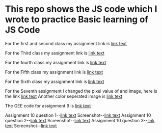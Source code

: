 # This repo shows the JS code which I wrote to practice Basic learning of JS Code

For the first and second class my assignment link is [link text](https://github.com/ChinmoyDas12/Code-practice/blob/main/Class_1%262)

For the Third class my assignment link is [link text](https://github.com/ChinmoyDas12/Code-practice/blob/main/Class_3_practice)

For the fourth class my assignment link is [link text](https://github.com/ChinmoyDas12/Code-practice/blob/main/Class_4_practice)

For the Fifth class my assignment link is [link text](https://github.com/ChinmoyDas12/Code-practice/blob/main/Class_5_practice)

For the Sixth class my assignment link is [link text](https://github.com/ChinmoyDas12/Basic_JS_Code_Practice/blob/main/Class_6_practice)

For the Seventh assignment I changed the pixel value of and image, here is the link [link text](https://github.com/ChinmoyDas12/Basic_JS_Code_Practice/blob/main/gray-emoji.png)
Another color seperated image is [link text](https://github.com/ChinmoyDas12/Basic_JS_Code_Practice/blob/main/Image%20color%20seperated.png)

The GEE code for assignment 9 is [link text](https://code.earthengine.google.com/b96535f5994c34d905104174d814bced)

Assignment 10 question 1--[link text](https://github.com/ChinmoyDas12/Basic_JS_Code_Practice/blob/6a5c73bf6644882025257cc23bf283ccb69d6c62/1.png)
Screenshot--[link text](https://github.com/ChinmoyDas12/Basic_JS_Code_Practice/blob/a3ffad78440f4e3291b83e884d45aca9e4f2131e/1.png)
Assignment 10 question 2--[link text](https://github.com/ChinmoyDas12/Basic_JS_Code_Practice/blob/0d5880cba4fbbc7e5e3581cc47f04ae74c4b4f74/Assignment%2010%20question%202)
Screenshot--[link text](https://github.com/ChinmoyDas12/Basic_JS_Code_Practice/blob/77cbde174c123ede00707296b0dca0140826f6ff/2.png)
Assignment 10 question 3--[link text](https://github.com/ChinmoyDas12/Basic_JS_Code_Practice/blob/99ec16296a2075d5c5272c47dc0ae6ce72f5cbf8/Assignment%2010%20question%203)
Screenshot--[link text](https://github.com/ChinmoyDas12/Basic_JS_Code_Practice/blob/77cbde174c123ede00707296b0dca0140826f6ff/3.png)



